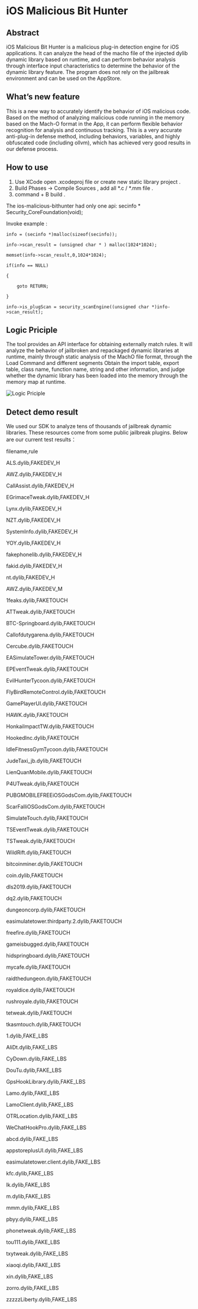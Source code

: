 # iOS Malicious Bit Hunter

## Abstract
  iOS Malicious Bit Hunter is a malicious plug-in detection engine for iOS applications. It can analyze the head of the macho file of the injected dylib dynamic library based on runtime, and can perform behavior analysis through interface input characteristics to determine the behavior of the dynamic library feature. The program does not rely on the jailbreak environment and can be used on the AppStore.

## What’s new feature 
  This is a new way to accurately identify the behavior of iOS malicious code. Based on the method of analyzing malicious code running in the memory based on the Mach-O format in the App, it can perform flexible behavior recognition for analysis and continuous tracking. This is a very accurate anti-plug-in defense method, including behaviors, variables, and highly obfuscated code (including ollvm), which has achieved very good results in our defense process.
  
## How to use
1. Use XCode open .xcodeproj file or create new static library project . 
2. Build Phases -> Compile Sources , add all *.c / *.mm file .
3. command + B build .

The ios-malicious-bithunter had only one api:
secinfo * Security_CoreFoundation(void);

Invoke example : 


    info = (secinfo *)malloc(sizeof(secinfo));

    info->scan_result = (unsigned char * ) malloc(1024*1024);

    memset(info->scan_result,0,1024*1024);

    if(info == NULL)

    {

        goto RETURN;

    }
        
    info->is_plugScan = security_scanEngine((unsigned char *)info->scan_result);


## Logic Priciple 
  The tool provides an API interface for obtaining externally match rules. It will analyze the behavior of jailbroken and repackaged dynamic libraries at runtime, mainly through static analysis of the MachO file format, through the Load Command and different segments Obtain the import table, export table, class name, function name, string and other information, and judge whether the dynamic library has been loaded into the memory through the memory map at runtime.
  
![Logic Priciple](https://github.com/SecurityLife/iOS_Malicious_Bit_Hunter/blob/main/logic%20priciple.jpg)

## Detect demo result
  We used our SDK to analyze tens of thousands of jailbreak dynamic libraries. These resources come from some public jailbreak plugins. Below are our current test results：

filename,rule

ALS.dylib,FAKEDEV_H

AWZ.dylib,FAKEDEV_H

CallAssist.dylib,FAKEDEV_H

EGrimaceTweak.dylib,FAKEDEV_H

Lynx.dylib,FAKEDEV_H

NZT.dylib,FAKEDEV_H

SystemInfo.dylib,FAKEDEV_H

YOY.dylib,FAKEDEV_H

fakephonelib.dylib,FAKEDEV_H

fakid.dylib,FAKEDEV_H

nt.dylib,FAKEDEV_H

AWZ.dylib,FAKEDEV_M

1feaks.dylib,FAKETOUCH

ATTweak.dylib,FAKETOUCH

BTC-Springboard.dylib,FAKETOUCH

Callofdutygarena.dylib,FAKETOUCH

Cercube.dylib,FAKETOUCH

EASimulateTower.dylib,FAKETOUCH

EPEventTweak.dylib,FAKETOUCH

EvilHunterTycoon.dylib,FAKETOUCH

FlyBirdRemoteControl.dylib,FAKETOUCH

GamePlayerUI.dylib,FAKETOUCH

HAWK.dylib,FAKETOUCH

HonkaiImpactTW.dylib,FAKETOUCH

HookedInc.dylib,FAKETOUCH

IdleFitnessGymTycoon.dylib,FAKETOUCH

JudeTaxi_jb.dylib,FAKETOUCH

LienQuanMobile.dylib,FAKETOUCH

P4UTweak.dylib,FAKETOUCH

PUBGMOBILEFREEiOSGodsCom.dylib,FAKETOUCH

ScarFalliOSGodsCom.dylib,FAKETOUCH

SimulateTouch.dylib,FAKETOUCH

TSEventTweak.dylib,FAKETOUCH

TSTweak.dylib,FAKETOUCH

WildRift.dylib,FAKETOUCH

bitcoinminer.dylib,FAKETOUCH

coin.dylib,FAKETOUCH

dls2019.dylib,FAKETOUCH

dq2.dylib,FAKETOUCH

dungeoncorp.dylib,FAKETOUCH

easimulatetower.thirdparty.2.dylib,FAKETOUCH

freefire.dylib,FAKETOUCH

gameisbugged.dylib,FAKETOUCH

hidspringboard.dylib,FAKETOUCH

mycafe.dylib,FAKETOUCH

raidthedungeon.dylib,FAKETOUCH

royaldice.dylib,FAKETOUCH

rushroyale.dylib,FAKETOUCH

tetweak.dylib,FAKETOUCH

tkasmtouch.dylib,FAKETOUCH

1.dylib,FAKE_LBS

AliDt.dylib,FAKE_LBS

CyDown.dylib,FAKE_LBS

DouTu.dylib,FAKE_LBS

GpsHookLibrary.dylib,FAKE_LBS

Lamo.dylib,FAKE_LBS

LamoClient.dylib,FAKE_LBS

OTRLocation.dylib,FAKE_LBS

WeChatHookPro.dylib,FAKE_LBS

abcd.dylib,FAKE_LBS

appstoreplusUI.dylib,FAKE_LBS

easimulatetower.client.dylib,FAKE_LBS

kfc.dylib,FAKE_LBS

lk.dylib,FAKE_LBS

m.dylib,FAKE_LBS

mmm.dylib,FAKE_LBS

pbyy.dylib,FAKE_LBS

phonetweak.dylib,FAKE_LBS

tou111.dylib,FAKE_LBS

txytweak.dylib,FAKE_LBS

xiaoqi.dylib,FAKE_LBS

xin.dylib,FAKE_LBS

zorro.dylib,FAKE_LBS

zzzzzLiberty.dylib,FAKE_LBS

